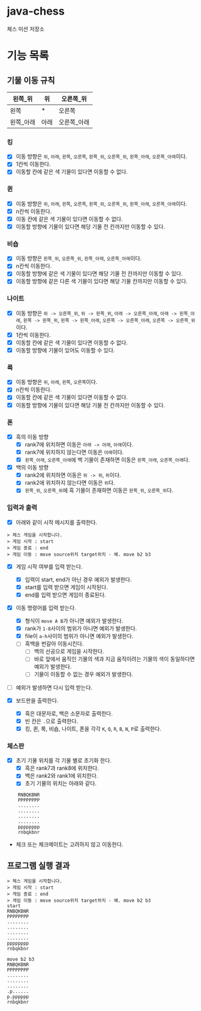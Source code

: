 # java-chess

체스 미션 저장소


# 기능 목록

## 기물 이동 규칙
| 왼쪽_위  | 위     | 오른쪽_위  |
|-------|-------|--------|
| 왼쪽    | *     | 오른쪽    |
| 왼쪽_아래 | 아래    | 오른쪽_아래 |

### 킹
- [x] 이동 방향은 `위`, `아래`, `왼쪽`, `오른쪽`, `왼쪽_위`, `오른쪽_위`, `왼쪽_아래`, `오른쪽_아래`이다.
- [x] 1칸씩 이동한다.
- [x] 이동할 칸에 같은 색 기물이 있다면 이동할 수 없다.

### 퀸
- [x] 이동 방향은 `위`, `아래`, `왼쪽`, `오른쪽`, `왼쪽_위`, `오른쪽_위`, `왼쪽_아래`, `오른쪽_아래`이다.
- [x] n칸씩 이동한다.
- [x] 이동 칸에 같은 색 기물이 있다면 이동할 수 없다.
- [x] 이동할 방향에 기물이 있다면 해당 기물 전 칸까지만 이동할 수 있다.

### 비숍
- [x] 이동 방향은 `왼쪽_위`, `오른쪽_위`, `왼쪽_아래`, `오른쪽_아래`이다.
- [x] n칸씩 이동한다.
- [x] 이동할 방향에 같은 색 기물이 있다면 해당 기물 전 칸까지만 이동할 수 있다.
- [x] 이동할 방향에 같은 다른 색 기물이 있다면 해당 기물 칸까지만 이동할 수 있다.

### 나이트
- [x] 이동 방향은 `위 -> 오른쪽_위`, `위 -> 왼쪽_위`, `아래 -> 오른쪽_아래`, `아래 -> 왼쪽_아래`,
      `왼쪽 -> 왼쪽_위`, `왼쪽 -> 왼쪽_아래`, `오른쪽 -> 오른쪽_아래`, `오른쪽 -> 오른쪽_위`이다.
- [x] 1칸씩 이동한다.
- [x] 이동할 칸에 같은 색 기물이 있다면 이동할 수 없다.
- [x] 이동할 방향에 기물이 있어도 이동할 수 있다.

### 룩
- [x] 이동 방향은 `위`, `아래`, `왼쪽`, `오른쪽`이다.
- [x] n칸씩 이동한다.
- [x] 이동할 칸에 같은 색 기물이 있다면 이동할 수 없다.
- [x] 이동할 방향에 기물이 있다면 해당 기물 전 칸까지만 이동할 수 있다.

### 폰
- [x] 흑의 이동 방향
  - [x] rank7에 위치하면 이동은 `아래 -> 아래`, `아래`이다.
  - [x] rank7에 위치하지 않는다면 이동은 `아래`이다.
  - [x] `왼쪽_아래`, `오른쪽_아래`에 백 기물이 존재하면 이동은 `왼쪽_아래`, `오른쪽_아래`다.

- [x] 백의 이동 방향
  - [x] rank2에 위치하면 이동은 `위 -> 위`, `위`이다.
  - [x] rank2에 위치하지 않는다면 이동은 `위`다.
  - [x] `왼쪽_위`, `오른쪽_위`에 흑 기물이 존재하면 이동은 `왼쪽_위`, `오른쪽_위`다.

### 입력과 출력
- [x] 아래와 같이 시작 메시지를 출력한다.
```
> 체스 게임을 시작합니다.
> 게임 시작 : start
> 게임 종료 : end
> 게임 이동 : move source위치 target위치 - 예. move b2 b3
```
- [x] 게임 시작 여부를 입력 받는다.
  - [x] 입력이 start, end가 아닌 경우 예외가 발생한다.
  - [x] start를 입력 받으면 게임이 시작된다.
  - [x] end를 입력 받으면 게임이 종료된다.
- [x] 이동 명령어를 입력 받는다.
  - [x] 형식이 `move A B`가 아니면 예외가 발생한다.
  - [x] rank가 `1-8`사이의 범위가 아니면 예외가 발생한다.
  - [x] file이 `a-h`사이의 범위가 아니면 예외가 발생한다.
  - [ ] 흑백을 번갈아 이동시킨다.
    - [ ] 백의 선공으로 게임을 시작한다.
    - [ ] 바로 앞에서 움직인 기물의 색과 지금 움직이려는 기물의 색이 동일하다면 예외가 발생한다.
    - [ ] 기물이 이동할 수 없는 경우 예외가 발생한다.
- [ ] 예외가 발생하면 다시 입력 받는다.

- [x] 보드판을 출력한다.
  - [x] 흑은 대문자로, 백은 소문자로 출력한다.
  - [x] 빈 칸은 `.`으로 출력한다.
  - [x] 킹, 퀸, 룩, 비숍, 나이트, 폰을 각각 `K`, `Q`, `R`, `B`, `N`, `P`로 출력한다.

### 체스판
- [x] 초기 기물 위치를 각 기물 별로 초기화 한다.
  - [x] 흑은 rank7과 rank8에 위치한다.
  - [x] 백은 rank2와 rank1에 위치한다.
  - [x] 초기 기물의 위치는 아래와 같다.
```    
    RNBQKBNR
    PPPPPPPP
    ........
    ........
    ........
    ........
    pppppppp
    rnbqkbnr
```

- 체크 또는 체크메이트는 고려하지 않고 이동한다.

## 프로그램 실행 결과

```
> 체스 게임을 시작합니다.
> 게임 시작 : start
> 게임 종료 : end
> 게임 이동 : move source위치 target위치 - 예. move b2 b3
start
RNBQKBNR
PPPPPPPP
........
........
........
........
pppppppp
rnbqkbnr

move b2 b3
RNBQKBNR
PPPPPPPP
........
........
........
.p......
p.pppppp
rnbqkbnr
```
